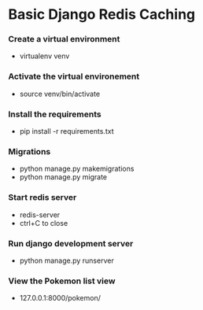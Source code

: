 # Basic Django Redis Caching

### Create a virtual environment
- virtualenv venv

### Activate the virtual environement
- source venv/bin/activate

### Install the requirements
- pip install -r requirements.txt

### Migrations
- python manage.py makemigrations
- python manage.py migrate

### Start redis server
- redis-server
- ctrl+C to close

### Run django development server
- python manage.py runserver

### View the Pokemon list view
- 127.0.0.1:8000/pokemon/
